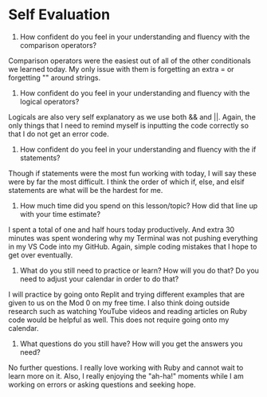 # Self Evaluation

1. How confident do you feel in your understanding and fluency with the comparison operators?

Comparison operators were the easiest out of all of the other conditionals we learned today. My only issue with them is forgetting an extra = or forgetting "" around strings.

1. How confident do you feel in your understanding and fluency with the logical operators?

Logicals are also very self explanatory as we use both && and ||. Again, the only things that I need to remind myself is inputting the code correctly so that I do not get an error code.

1. How confident do you feel in your understanding and fluency with the if statements?

Though if statements were the most fun working with today, I will say these were by far the most difficult. I think the order of which if, else, and elsif statements are what will be the hardest for me.

1. How much time did you spend on this lesson/topic? How did that line up with your time estimate?

I spent a total of one and half hours today productively. And extra 30 minutes was spent wondering why my Terminal was not pushing everything in my VS Code into my GitHub. Again, simple coding mistakes that I hope to get over eventually.

1. What do you still need to practice or learn? How will you do that? Do you need to adjust your calendar in order to do that?

I will practice by going onto Replit and trying different examples that are given to us on the Mod 0 on my free time. I also think doing outside research such as watching YouTube videos and reading articles on Ruby code would be helpful as well. This does not require going onto my calendar.

1. What questions do you still have? How will you get the answers you need?

No further questions. I really love working with Ruby and cannot wait to learn more on it. Also, I really enjoying the "ah-ha!" moments while I am working on errors or asking questions and seeking hope.
